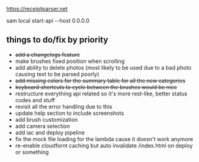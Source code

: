 https://receiptparser.net

sam local start-api --host 0.0.0.0

## things to do/fix by priority

* ~~add a changelogs feature~~
* make brushes fixed position when scrolling
* add ability to delete photos (most likely to be used due to a bad photo causing text to be parsed poorly)
* ~~add missing colors for the summary table for all the new categories~~
* ~~keyboard shortcuts to cycle between the brushes would be nice~~
* restructure everything api related so it's more rest-like, better status codes and stuff
* revisit all the error handling due to this
* update help section to include screenshots
* add brush customization
* add camera selection
* add iac and deploy pipeline
* fix the mock file loading for the lambda cause it doesn't work anymore
* re-enable cloudfornt caching but auto invalidate /index.html on deploy or something


